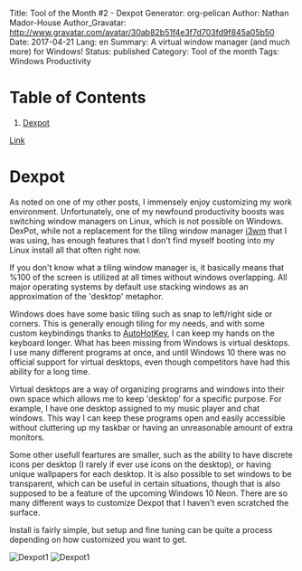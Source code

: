 Title: Tool of the Month #2 - Dexpot
Generator: org-pelican
Author: Nathan Mador-House
Author_Gravatar: http://www.gravatar.com/avatar/30ab82b51f4e3f7d703fd9f845a05b50
Date: 2017-04-21
Lang: en
Summary: A virtual window manager (and much more) for Windows!
Status: published
Category: Tool of the month
Tags: Windows Productivity


# Table of Contents

1.  [Dexpot](#orga90a7e7)

[Link](https://www.dexpot.de)


<a id="orga90a7e7"></a>

# Dexpot

As noted on one of my other posts, I immensely enjoy customizing my work environment. Unfortunately, one of my newfound productivity boosts was switching window managers on Linux, which is not possible on Windows. DexPot, while not a replacement for the tiling window manager [i3wm](https://i3wm.org) that I was using, has enough features that I don't find myself booting into my Linux install all that often right now.

If you don't know what a tiling window manager is, it basically means that %100 of the screen is utilized at all times without windows overlapping. All major operating systems by default use stacking windows as an approximation of the 'desktop' metaphor.

Windows does have some basic tiling such as snap to left/right side or corners. This is generally enough tiling for my needs, and with some custom keybindings thanks to [AutoHotKey](https://autohotkey.com), I can keep my hands on the keyboard longer. What has been missing from Windows is virtual desktops. I use many different programs at once, and until Windows 10 there was no official support for virtual desktops, even though competitors have had this ability for a long time.

Virtual desktops are a way of organizing programs and windows into their own space which allows me to keep 'desktop' for a specific purpose. For example, I have one desktop assigned to my music player and chat windows. This way I can keep these programs open and easily accessible without cluttering up my taskbar or having an unreasonable amount of extra monitors.

Some other usefull feartures are smaller, such as the ability to have discrete icons per desktop (I rarely if ever use icons on the desktop), or having unique wallpapers for each desktop. It is also possible to set windows to be transparent, which can be useful in certain situations, though that is also supposed to be a feature of the upcoming Windows 10 Neon. There are so many different ways to customize Dexpot that I haven't even scratched the surface.

Install is fairly simple, but setup and fine tuning can be quite a process depending on how customized you want to get.

![Dexpot1]({filename}../content/assets/dexpot-sc1.jpg) ![Dexpot1]({filename}../content/assets/dexpot-sc2.jpg)

